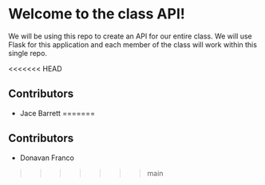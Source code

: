 # Welcome to the class API!

We will be using this repo to create an API for our entire class. We will use Flask for this application and each member of the class will work within this single repo.

<<<<<<< HEAD
## Contributors

* Jace Barrett
=======

## Contributors

* Donavan Franco
>>>>>>> main
